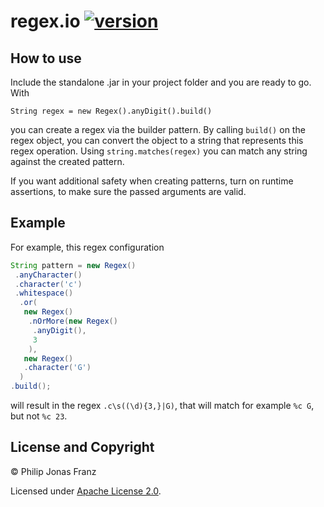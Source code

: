 # regex.io [![version](https://img.shields.io/badge/version-1.0.0-green.svg)](https://semver.org)

## How to use

Include the standalone .jar in your project folder and you are ready to go. With

`String regex = new Regex().anyDigit().build()` 

you can create a regex via the builder pattern. By calling `build()` on the regex object, you can convert the object to a string that represents this regex operation. Using `string.matches(regex)` you can match any string against the created pattern.

If you want additional safety when creating patterns, turn on runtime assertions, to make sure the passed arguments are valid.

## Example

For example, this regex configuration

```Java
String pattern = new Regex()
 .anyCharacter()
 .character('c')
 .whitespace()
  .or(
   new Regex()
    .nOrMore(new Regex()
     .anyDigit(),
     3
    ),
   new Regex()
   .character('G')
  )
.build();
```

will result in the regex `.c\s((\d){3,}|G)`, that will match for example `%c G`, but not `%c 23`.

## License and Copyright
 © Philip Jonas Franz
 
 Licensed under [Apache License 2.0](LICENSE). 
